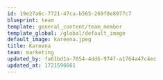 ```yaml
---
id: 19e27a6c-7721-47ca-b565-269f0e8977c7
blueprint: team
template: general_content/team_member
template_global: /global/default_image
default_image: kareena.jpeg
title: Kareena
team: marketing
updated_by: fa61bd1a-7054-4dd6-974f-a1764a47c4ec
updated_at: 1721596661
---
```

